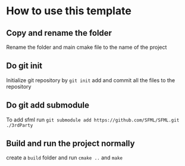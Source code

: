 # How to use this template 

## Copy and rename the folder

Rename the folder and main cmake file to the name of the project

## Do git init

Initialize git repository by `git init`
add and commit all the files to the repository

## Do git add submodule 

To add sfml run `git submodule add https://github.com/SFML/SFML.git ./3rdParty`

## Build and run the project normally

create a `build` folder and run `cmake ..` and `make`

